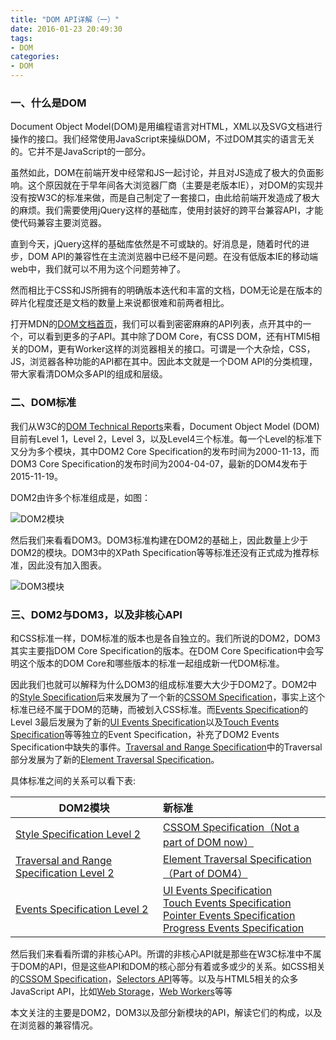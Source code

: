 ```yaml
---
title: "DOM API详解（一）"
date: 2016-01-23 20:49:30
tags: 
- DOM
categories: 
- DOM
---
```


### 一、什么是DOM

Document Object Model(DOM)是用编程语言对HTML，XML以及SVG文档进行操作的接口。我们经常使用JavaScript来操纵DOM，不过DOM其实的语言无关的。它并不是JavaScript的一部分。

<!--more-->

虽然如此，DOM在前端开发中经常和JS一起讨论，并且对JS造成了极大的负面影响。这个原因就在于早年间各大浏览器厂商（主要是老版本IE），对DOM的实现并没有按W3C的标准来做，而是自己制定了一套接口，由此给前端开发造成了极大的麻烦。我们需要使用jQuery这样的基础库，使用封装好的跨平台兼容API，才能使代码兼容主要浏览器。

直到今天，jQuery这样的基础库依然是不可或缺的。好消息是，随着时代的进步，DOM API的兼容性在主流浏览器中已经不是问题。在没有低版本IE的移动端web中，我们就可以不用为这个问题劳神了。

然而相比于CSS和JS所拥有的明确版本迭代和丰富的文档，DOM无论是在版本的碎片化程度还是文档的数量上来说都很难和前两者相比。

打开MDN的[DOM文档首页](https://developer.mozilla.org/en-US/docs/Web/API/Document_Object_Model)，我们可以看到密密麻麻的API列表，点开其中的一个，可以看到更多的子API。其中除了DOM Core，有CSS DOM，还有HTMl5相关的DOM，更有Worker这样的浏览器相关的接口。可谓是一个大杂烩，CSS，JS，浏览器各种功能的API都在其中。因此本文就是一个DOM API的分类梳理，带大家看清DOM众多API的组成和层级。

### 二、DOM标准

我们从W3C的[DOM Technical Reports](https://www.w3.org/DOM/DOMTR)来看，Document Object Model (DOM)目前有Level 1，Level 2，Level 3，以及Level4三个标准。每一个Level的标准下又分为多个模块，其中DOM2 Core Specification的发布时间为2000-11-13，而DOM3 Core Specification的发布时间为2004-04-07，最新的DOM4发布于2015-11-19。

DOM2由许多个标准组成是，如图：

![DOM2模块](http://7oxh2b.com1.z0.glb.clouddn.com/DOM2%20modules.png)

然后我们来看看DOM3。DOM3标准构建在DOM2的基础上，因此数量上少于DOM2的模块。DOM3中的XPath Specification等等标准还没有正式成为推荐标准，因此没有加入图表。

![DOM3模块](http://7oxh2b.com1.z0.glb.clouddn.com/DOM3%20modules%20v3.png)

### 三、DOM2与DOM3，以及非核心API

和CSS标准一样，DOM标准的版本也是各自独立的。我们所说的DOM2，DOM3其实主要指DOM Core Specification的版本。在DOM Core Specification中会写明这个版本的DOM Core和哪些版本的标准一起组成新一代DOM标准。

因此我们也就可以解释为什么DOM3的组成标准要大大少于DOM2了。DOM2中的[Style Specification](https://www.w3.org/TR/DOM-Level-2-Style/)后来发展为了一个新的[CSSOM Specification](https://drafts.csswg.org/cssom/)，事实上这个标准已经不属于DOM的范畴，而被划入CSS标准。而[Events Specification](http://www.w3.org/TR/DOM-Level-2-Events/)的Level 3最后发展为了新的[UI Events Specification](https://www.w3.org/TR/uievents/)以及[Touch Events Specification](https://www.w3.org/TR/2013/REC-touch-events-20131010/)等等独立的Event Specification，补充了DOM2 Events Specification中缺失的事件。[Traversal and Range Specification](https://www.w3.org/TR/DOM-Level-2-Traversal-Range/)中的Traversal部分发展为了新的[Element Traversal Specification](https://www.w3.org/TR/ElementTraversal/)。

具体标准之间的关系可以看下表:

| **DOM2模块** | **新标准** |
| ---------------------------------------- | :--------------------------------------- |
| [Style Specification Level 2](https://www.w3.org/TR/DOM-Level-2-Style/) | [CSSOM Specification（Not a part of DOM now）](https://drafts.csswg.org/cssom/) |
| [Traversal and Range Specification Level 2](https://www.w3.org/TR/DOM-Level-2-Traversal-Range/) | [Element Traversal Specification（Part of DOM4）](https://www.w3.org/TR/ElementTraversal/) |
| [Events Specification Level 2](http://www.w3.org/TR/DOM-Level-2-Events/) | [UI Events Specification](https://www.w3.org/TR/uievents/)</br>   [Touch Events Specification](https://www.w3.org/TR/2013/REC-touch-events-20131010/)</br>   [Pointer Events Specification](https://www.w3.org/TR/2015/REC-pointerevents-20150224/)</br>   [Progress Events Specification](https://www.w3.org/TR/2014/REC-progress-events-20140211/) |

然后我们来看看所谓的非核心API。所谓的非核心API就是那些在W3C标准中不属于DOM的API，但是这些API和DOM的核心部分有着或多或少的关系。如CSS相关的[CSSOM Specification](https://drafts.csswg.org/cssom/)，[Selectors API](https://www.w3.org/TR/2013/REC-selectors-api-20130221/)等等。以及与HTML5相关的众多JavaScript API，比如[Web Storage](https://www.w3.org/TR/2015/PR-webstorage-20151126/)，[Web Workers](https://www.w3.org/TR/2015/WD-workers-20150924/)等等

本文关注的主要是DOM2，DOM3以及部分新模块的API，解读它们的构成，以及在浏览器的兼容情况。